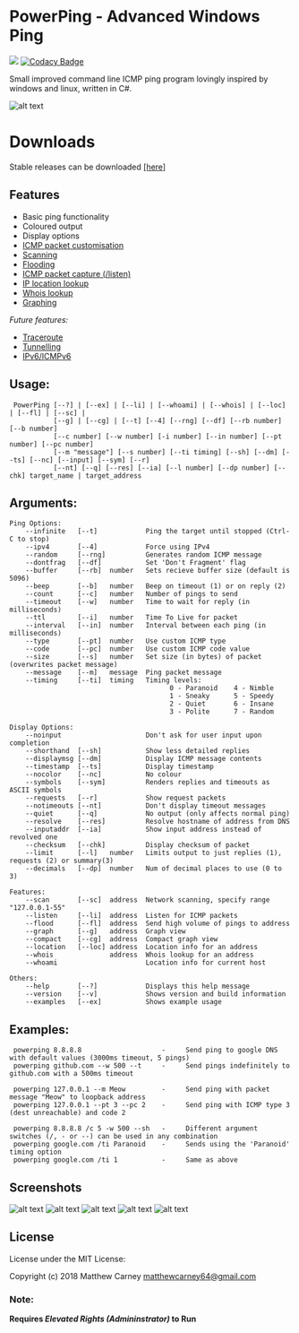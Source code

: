 # PowerPing - Advanced Windows Ping 

[![](https://img.shields.io/badge/version-1.3.0-brightgreen.svg)]() [![Codacy Badge](https://api.codacy.com/project/badge/Grade/8017007ba00645b390013970e5b6df43)](https://www.codacy.com/app/Killeroo/PowerPing?utm_source=github.com&amp;utm_medium=referral&amp;utm_content=Killeroo/PowerPing&amp;utm_campaign=Badge_Grade) 

Small improved command line ICMP ping program lovingly inspired by windows and linux, written in C#.

![alt text](https://user-images.githubusercontent.com/9999745/50736454-c6964380-11b5-11e9-80c4-adb6a2850a20.png "PowerPing in action")

# Downloads
Stable releases can be downloaded [[here]](https://github.com/Killeroo/PowerPing/releases)

## Features

- Basic ping functionality
- Coloured output
- Display options
- [ICMP packet customisation](https://en.wikipedia.org/wiki/Internet_Control_Message_Protocol#Control_messages)
- [Scanning](https://en.wikipedia.org/wiki/Ping_sweep)
- [Flooding](https://en.wikipedia.org/wiki/Ping_flood)
- [ICMP packet capture (/listen)](docs/screenshots/screenshot3.png)
- [IP location lookup](docs/screenshots/screenshot4.png)
- [Whois lookup](https://en.wikipedia.org/wiki/WHOIS)
- [Graphing](docs/screenshots/screenshot2.png)

_Future features:_

- [Traceroute](https://en.wikipedia.org/wiki/Traceroute)
- [Tunnelling](https://en.wikipedia.org/wiki/ICMP_tunnel)
- [IPv6/ICMPv6](https://en.wikipedia.org/wiki/Internet_Control_Message_Protocol_version_6)

## Usage: 
     PowerPing [--?] | [--ex] | [--li] | [--whoami] | [--whois] | [--loc] | [--fl] | [--sc] |
               [--g] | [--cg] | [--t] [--4] [--rng] [--df] [--rb number] [--b number] 
               [--c number] [--w number] [-i number] [--in number] [--pt number] [--pc number]
               [--m "message"] [--s number] [--ti timing] [--sh] [--dm] [--ts] [--nc] [--input] [--sym] [--r]
               [--nt] [--q] [--res] [--ia] [--l number] [--dp number] [--chk] target_name | target_address
               
## Arguments:
    Ping Options:
        --infinite   [--t]            Ping the target until stopped (Ctrl-C to stop)
        --ipv4       [--4]            Force using IPv4
        --random     [--rng]          Generates random ICMP message
        --dontfrag   [--df]           Set 'Don't Fragment' flag
        --buffer     [--rb]  number   Sets recieve buffer size (default is 5096)
        --beep       [--b]   number   Beep on timeout (1) or on reply (2)
        --count      [--c]   number   Number of pings to send
        --timeout    [--w]   number   Time to wait for reply (in milliseconds)
        --ttl        [--i]   number   Time To Live for packet
        --interval   [--in]  number   Interval between each ping (in milliseconds)
        --type       [--pt]  number   Use custom ICMP type
        --code       [--pc]  number   Use custom ICMP code value
        --size       [--s]   number   Set size (in bytes) of packet (overwrites packet message)
        --message    [--m]   message  Ping packet message
        --timing     [--ti]  timing   Timing levels:
                                            0 - Paranoid    4 - Nimble
                                            1 - Sneaky      5 - Speedy
                                            2 - Quiet       6 - Insane
                                            3 - Polite      7 - Random
    
    Display Options:
        --noinput                     Don't ask for user input upon completion
        --shorthand  [--sh]           Show less detailed replies
        --displaymsg [--dm]           Display ICMP message contents
        --timestamp  [--ts]           Display timestamp
        --nocolor    [--nc]           No colour
        --symbols    [--sym]          Renders replies and timeouts as ASCII symbols
        --requests   [--r]            Show request packets
        --notimeouts [--nt]           Don't display timeout messages
        --quiet      [--q]            No output (only affects normal ping)
        --resolve    [--res]          Resolve hostname of address from DNS
        --inputaddr  [--ia]           Show input address instead of revolved one
        --checksum   [--chk]          Display checksum of packet
        --limit      [--l]   number   Limits output to just replies (1), requests (2) or summary(3)
        --decimals   [--dp]  number   Num of decimal places to use (0 to 3)

    Features:
        --scan       [--sc]  address  Network scanning, specify range "127.0.0.1-55"
        --listen     [--li]  address  Listen for ICMP packets
        --flood      [--fl]  address  Send high volume of pings to address
        --graph      [--g]   address  Graph view
        --compact    [--cg]  address  Compact graph view
        --location   [--loc] address  Location info for an address
        --whois              address  Whois lookup for an address
        --whoami                      Location info for current host

    Others:
        --help       [--?]            Displays this help message
        --version    [--v]            Shows version and build information
        --examples   [--ex]           Shows example usage

## Examples:
     powerping 8.8.8.8                    -     Send ping to google DNS with default values (3000ms timeout, 5 pings)
     powerping github.com --w 500 --t     -     Send pings indefinitely to github.com with a 500ms timeout
     
     powerping 127.0.0.1 --m Meow         -     Send ping with packet message "Meow" to loopback address
     powerping 127.0.0.1 --pt 3 --pc 2    -     Send ping with ICMP type 3 (dest unreachable) and code 2
     
     powerping 8.8.8.8 /c 5 -w 500 --sh   -     Different argument switches (/, - or --) can be used in any combination
     powerping google.com /ti Paranoid    -     Sends using the 'Paranoid' timing option
     powerping google.com /ti 1           -     Same as above

## Screenshots

![alt text](https://user-images.githubusercontent.com/9999745/50736455-c6964380-11b5-11e9-9ac4-4042fcbe450e.png "Powerping's Graph view")
![alt text](https://user-images.githubusercontent.com/9999745/50736456-c6964380-11b5-11e9-95e8-0357e8cd3d27.png "Powerping Listening for ICMP activity")
![alt text](https://user-images.githubusercontent.com/9999745/50736458-c6964380-11b5-11e9-9b5c-b4bbcf49f238.png "Powerping showing request packets and sending random ICMP data")
![alt text](https://user-images.githubusercontent.com/9999745/50736461-c72eda00-11b5-11e9-836c-4beb7dd55f00.png "Showing ping results as ascii symbols")
![alt text](https://user-images.githubusercontent.com/9999745/50736459-c72eda00-11b5-11e9-87c3-4030033f9fab.png "Powerping using timestamp")

## License

License under the MIT License:

Copyright (c) 2018 Matthew Carney <matthewcarney64@gmail.com>

### Note: 
**Requires _Elevated Rights (Admininstrator)_ to Run**
